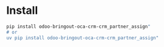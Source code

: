 # Install

```bash
pip install odoo-bringout-oca-crm-crm_partner_assign"
# or
uv pip install odoo-bringout-oca-crm-crm_partner_assign"
```
